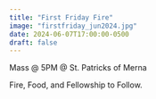```yaml
---
title: "First Friday Fire"
image: "firstfriday_jun2024.jpg"
date: 2024-06-07T17:00:00-0500
draft: false
---
```


Mass @ 5PM @ St. Patricks of Merna

Fire, Food, and Fellowship to Follow.